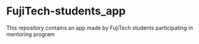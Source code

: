 # FujiTech-students_app
This repository contains an app made by FujiTech students participating in mentoring program
